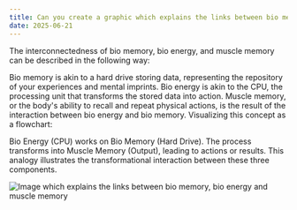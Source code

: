 ```yaml
---
title: Can you create a graphic which explains the links between bio memory, bio energy and muscle memory?
date: 2025-06-21
---
```


The interconnectedness of bio memory, bio energy, and muscle memory can be described in the following way:

Bio memory is akin to a hard drive storing data, representing the repository of your experiences and mental imprints.
Bio energy is akin to the CPU, the processing unit that transforms the stored data into action.
Muscle memory, or the body's ability to recall and repeat physical actions, is the result of the interaction between bio energy and bio memory.
Visualizing this concept as a flowchart:

Bio Energy (CPU) works on Bio Memory (Hard Drive).
The process transforms into Muscle Memory (Output), leading to actions or results.
This analogy illustrates the transformational interaction between these three components.

![Image which explains the links between bio memory, bio energy and muscle memory](https://github.com/user-attachments/assets/740924b4-3007-431d-b643-387ac76e6489)
